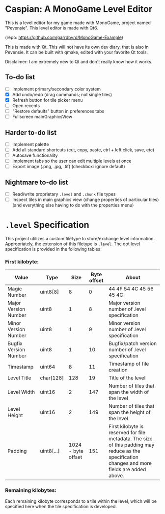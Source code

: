 # Caspian: A MonoGame Level Editor
This is a level editor for my game made with MonoGame, project named "Pevensie". This level editor is made with Qt6.

(repo: https://github.com/garrdbyrd/MonoGame-Example)

This is made with Qt. This will not have its own dev diary, that is also in Pevensie. It can be built with qmake, edited with your favorite Qt tools.

Disclaimer: I am extremely new to Qt and don't really know how it works.

## To-do list
- [ ] Implement primary/secondary color system
- [x] Add undo/redo (drag commands; not single tiles)
- [x] Refresh button for tile picker menu
- [ ] Open recents
- [ ] "Restore defaults" button in preferences tabs
- [ ] Fullscreen mainGraphicsView

## Harder to-do list
- [ ] Implement palette
- [ ] Add all standard shortcuts (cut, copy, paste, ctrl + left click, save, etc)
- [ ] Autosave functionality
- [ ] Implement tabs so the user can edit multiple levels at once
- [ ] Export image (.png, .jpg, .tif) (checkbox: ignore default)

## Nightmare to-do list
- [ ] Read/write proprietary `.level` and `.chunk` file types
- [ ] Inspect tiles in main graphics view (change properties of particular tiles) (and everything else having to do with the properties menu)

# `.level` Specification
This project utilizes a custom filetype to store/exchange level information. Appropriately, the extension of this filetype is `.level`. The dot level specification is provided in the following tables:

### First kilobyte:

| Value                 | Type       | Size               | Byte offset | About                                                                                                                                           |
|-----------------------|------------|--------------------|-------------|-------------------------------------------------------------------------------------------------------------------------------------------------|
| Magic Number          | uint8[8]   | 8                  | 0           | 44 4F 54 4C 45 56 45 4C                                                                                                                         |
| Major Version Number  | uint8      | 1                  | 8           | Major version number of .level specification                                                                                                    |
| Minor Version Number  | uint8      | 1                  | 9           | Minor version number of .level specification                                                                                                    |
| Bugfix Version Number | uint8      | 1                  | 10          | Bugfix/patch version number of .level specification                                                                                             |
| Timestamp             | uint64     | 8                  | 11          | Timestamp of file creation                                                                                                                      |
| Level Title           | char[128]  | 128                | 19          | Title of the level                                                                                                                              |
| Level Width           | uint16     | 2                  | 147         | Number of tiles that span the width of the level                                                                                                |
| Level Height          | uint16     | 2                  | 149         | Number of tiles that span the height of the level                                                                                               |
| Padding               | uint8[...] | 1024 - byte offset | 151         | First kilobyte is reserved for file metadata. The size of this padding may reduce as the specification changes and more fields are added above. |

### Remaining kilobytes:
Each remaining kilobyte corresponds to a tile within the level, which will be specified here when the tile specification is developed.